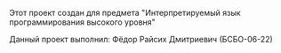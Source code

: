Этот проект создан для предмета "Интерпретируемый язык программирования высокого уровня"

Данный проект выполнил: Фёдор Райсих Дмитриевич (БСБО-06-22)
